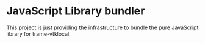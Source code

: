 # JavaScript Library bundler

This project is just providing the infrastructure to bundle the pure JavaScript library for trame-vtklocal.